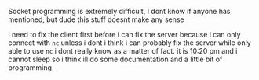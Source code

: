 Socket programming is extremely difficult, I dont know if anyone has mentioned, but dude this stuff doesnt make any sense

i need to fix the client first before i can fix the server because i can only connect with `nc`
unless i dont i think i can probably fix the server while only able to use `nc`
i dont really know as a matter of fact. it is 10:20 pm and i cannot sleep so i think ill do some documentation and a little bit of programming
